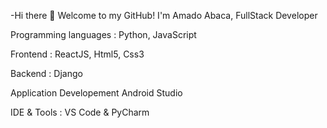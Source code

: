 -Hi there 👋 Welcome to my GitHub! I'm Amado Abaca, FullStack Developer
<!-- - 👀 I’m interested in ...
- 🌱 I’m currently learning ...
- 💞️ I’m looking to collaborate on ...
- 📫 How to reach me ...
-  -->
Programming languages :
  Python,
  JavaScript

Frontend :
  ReactJS,
  Html5,
  Css3
  
  
Backend :
  Django

Application Developement
  Android Studio 
  
IDE & Tools :
VS Code & PyCharm
<!---
indalkumaryadav/indalkumaryadav is a ✨ special ✨ repository because its `README.md` (this file) appears on your GitHub profile.
You can click the Preview link to take a look at your changes.
--->
